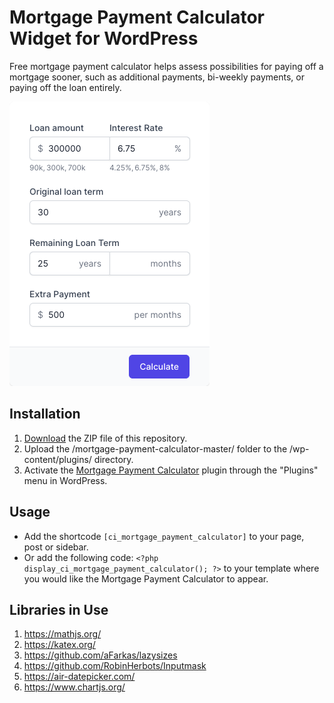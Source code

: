 # Mortgage Payment Calculator Widget for WordPress

Free mortgage payment calculator helps assess possibilities for paying off a mortgage sooner, such as additional payments, bi-weekly payments, or paying off the loan entirely.

![Mortgage Payment Calculator Input Form](/assets/images/screenshot-1.png "Mortgage Payment Calculator Input Form")

## Installation

1. [Download](https://github.com/pub-calculator-io/mortgage-payment-calculator/archive/refs/heads/master.zip) the ZIP file of this repository.
2. Upload the /mortgage-payment-calculator-master/ folder to the /wp-content/plugins/ directory.
3. Activate the [Mortgage Payment Calculator](https://www.calculator.io/mortgage-payment-calculator/ "Mortgage Payment Calculator Homepage") plugin through the "Plugins" menu in WordPress.

## Usage
* Add the shortcode `[ci_mortgage_payment_calculator]` to your page, post or sidebar.
* Or add the following code: `<?php display_ci_mortgage_payment_calculator(); ?>` to your template where you would like the Mortgage Payment Calculator to appear.

## Libraries in Use
1. https://mathjs.org/
2. https://katex.org/
3. https://github.com/aFarkas/lazysizes
4. https://github.com/RobinHerbots/Inputmask
5. https://air-datepicker.com/
6. https://www.chartjs.org/
